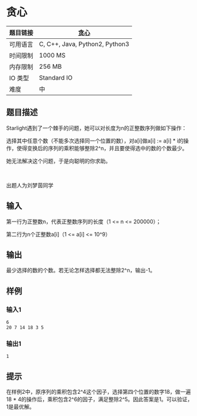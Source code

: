 # 贪心

| 题目链接 | [贪心](http://xmuoj.com/problem/FTCT-35) |
| --- | --- |
| 可用语言 | C, C++, Java, Python2, Python3 |
| 时间限制 | 1000 MS |
| 内存限制 | 256 MB |
| IO 类型 | Standard IO |
| 难度 | 中 |

## 题目描述

<p>Starlight遇到了一个棘手的问题，她可以对长度为n的正整数序列做如下操作：</p><p>选择其中任意个数（不能多次选择同一个位置的数），对a[i]做a[i] := a[i] * i的操作，使得变换后的序列的乘积能够整除2^n，并且要使得选中的数的个数最少。</p><p>她无法解决这个问题，于是向聪明的你求助。</p><p><br /></p><p>出题人为刘梦茵同学<br /></p>

## 输入

<p>第一行为正整数n，代表正整数序列的长度（1 &lt;= n &lt;= 200000）；</p><p>第二行为n个正整数a[i]（1 &lt;= a[i] &lt;= 10^9）</p>

## 输出

<p>最少选择的数的个数。若无论怎样选择都无法整除2^n，输出-1。<br /></p>

## 样例

### 输入1

```
6
20 7 14 18 3 5
```

### 输出1

```
1
```

## 提示

<p>在样例2中，原序列的乘积包含2^4这个因子，选择第四个位置的数字18，做一遍18 * 4的操作后，乘积包含2^6的因子，满足整除2^5。因此答案是1。可以验证，1是最优解。<br /></p>

